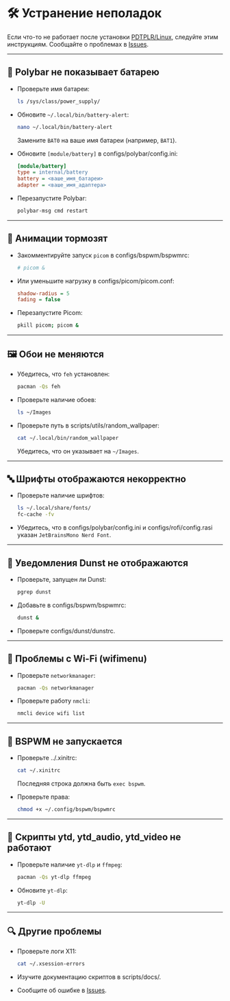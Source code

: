 # 🛠 Устранение неполадок

Если что-то не работает после установки [PDTPLR/Linux](https://github.com/PDTPLR/Linux), следуйте этим инструкциям. Сообщайте о проблемах в [Issues](https://github.com/PDTPLR/Linux/issues).

---

## 🔋 Polybar не показывает батарею

- Проверьте имя батареи:
    
    ```bash
    ls /sys/class/power_supply/
    ```
    
- Обновите `~/.local/bin/battery-alert`:
    
    ```bash
    nano ~/.local/bin/battery-alert
    ```
    
    Замените `BAT0` на ваше имя батареи (например, `BAT1`).
- Обновите `[module/battery]` в configs/polybar/config.ini:
    
    ```ini
    [module/battery]
    type = internal/battery
    battery = <ваше_имя_батареи>
    adapter = <ваше_имя_адаптера>
    ```
    
- Перезапустите Polybar:
    
    ```bash
    polybar-msg cmd restart
    ```
    

---

## 🐢 Анимации тормозят

- Закомментируйте запуск `picom` в configs/bspwm/bspwmrc:
    
    ```bash
    # picom &
    ```
    
- Или уменьшите нагрузку в configs/picom/picom.conf:
    
    ```ini
    shadow-radius = 5
    fading = false
    ```
    
- Перезапустите Picom:
    
    ```bash
    pkill picom; picom &
    ```
    

---

## 🖼 Обои не меняются

- Убедитесь, что `feh` установлен:
    
    ```bash
    pacman -Qs feh
    ```
    
- Проверьте наличие обоев:
    
    ```bash
    ls ~/Images
    ```
    
- Проверьте путь в scripts/utils/random_wallpaper:
    
    ```bash
    cat ~/.local/bin/random_wallpaper
    ```
    
    Убедитесь, что он указывает на `~/Images`.

---

## 🔤 Шрифты отображаются некорректно

- Проверьте наличие шрифтов:
    
    ```bash
    ls ~/.local/share/fonts/
    fc-cache -fv
    ```
    
- Убедитесь, что в configs/polybar/config.ini и configs/rofi/config.rasi указан `JetBrainsMono Nerd Font`.

---

## 🔔 Уведомления Dunst не отображаются

- Проверьте, запущен ли Dunst:
    
    ```bash
    pgrep dunst
    ```
    
- Добавьте в configs/bspwm/bspwmrc:
    
    ```bash
    dunst &
    ```
    
- Проверьте configs/dunst/dunstrc.

---

## 📡 Проблемы с Wi-Fi (wifimenu)

- Проверьте `networkmanager`:
    
    ```bash
    pacman -Qs networkmanager
    ```
    
- Проверьте работу `nmcli`:
    
    ```bash
    nmcli device wifi list
    ```
    

---

## 🚫 BSPWM не запускается

- Проверьте ../.xinitrc:
    
    ```bash
    cat ~/.xinitrc
    ```
    
    Последняя строка должна быть `exec bspwm`.
- Проверьте права:
    
    ```bash
    chmod +x ~/.config/bspwm/bspwmrc
    ```
    

---

## 🎥 Скрипты ytd, ytd_audio, ytd_video не работают

- Проверьте наличие `yt-dlp` и `ffmpeg`:
    
    ```bash
    pacman -Qs yt-dlp ffmpeg
    ```
    
- Обновите `yt-dlp`:
    
    ```bash
    yt-dlp -U
    ```
    

---

## 🔍 Другие проблемы

- Проверьте логи X11:
    
    ```bash
    cat ~/.xsession-errors
    ```
    
- Изучите документацию скриптов в scripts/docs/.
- Сообщите об ошибке в [Issues](https://github.com/PDTPLR/Linux/issues).
